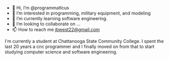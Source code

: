 - 👋 Hi, I’m @programmatIcus
- 👀 I’m interested in programming, military equipment, and modeling
- 🌱 I’m currently learning software engineering.
- 💞️ I’m looking to collaborate on ...
- 📫 How to reach me jbwest22@gmail.com

I'm currently a student at Chattanooga State Community College. I spent the last 
20 years a cnc programmer and I finally moved on from that to start studying
computer science and software engineering.
